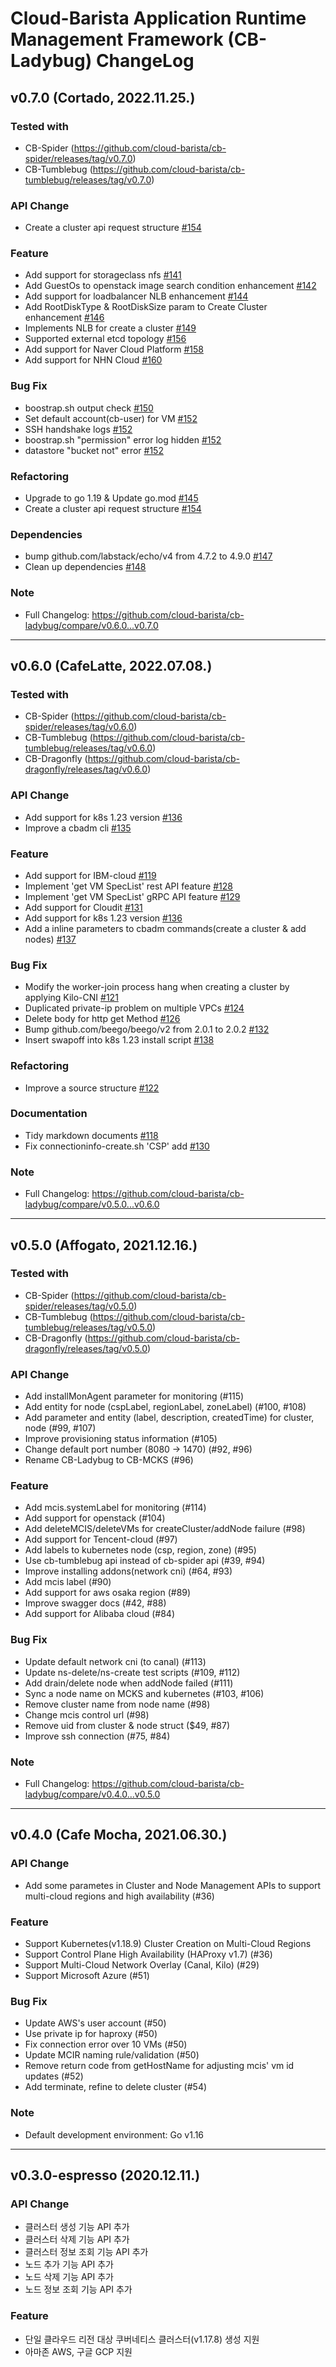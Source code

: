 # Cloud-Barista Application Runtime Management Framework (CB-Ladybug) ChangeLog

## v0.7.0 (Cortado, 2022.11.25.)

### Tested with

- CB-Spider (https://github.com/cloud-barista/cb-spider/releases/tag/v0.7.0)
- CB-Tumblebug (https://github.com/cloud-barista/cb-tumblebug/releases/tag/v0.7.0)

### API Change

- Create a cluster api request structure [#154](https://github.com/cloud-barista/cb-ladybug/pull/156)

### Feature

- Add support for storageclass nfs [#141](https://github.com/cloud-barista/cb-ladybug/pull/141)
- Add GuestOs to openstack image search condition enhancement [#142](https://github.com/cloud-barista/cb-ladybug/pull/142)
- Add support for loadbalancer NLB enhancement [#144](https://github.com/cloud-barista/cb-ladybug/pull/144)
- Add RootDiskType & RootDiskSize param to Create Cluster enhancement [#146](https://github.com/cloud-barista/cb-ladybug/pull/146)
- Implements NLB for create a cluster [#149](https://github.com/cloud-barista/cb-ladybug/pull/149)
- Supported external etcd topology [#156](https://github.com/cloud-barista/cb-ladybug/pull/156)
- Add support for Naver Cloud Platform [#158](https://github.com/cloud-barista/cb-ladybug/pull/158)
- Add support for NHN Cloud [#160](https://github.com/cloud-barista/cb-ladybug/pull/160)

### Bug Fix

- boostrap.sh output check [#150](https://github.com/cloud-barista/cb-ladybug/pull/150)
- Set default account(cb-user) for VM [#152](https://github.com/cloud-barista/cb-ladybug/pull/152)
- SSH handshake logs [#152](https://github.com/cloud-barista/cb-ladybug/pull/152)
- boostrap.sh "permission" error log hidden [#152](https://github.com/cloud-barista/cb-ladybug/pull/152) 
- datastore "bucket not" error [#152](https://github.com/cloud-barista/cb-ladybug/pull/152)

### Refactoring

- Upgrade to go 1.19 & Update go.mod [#145](https://github.com/cloud-barista/cb-ladybug/pull/145)
- Create a cluster api request structure [#154](https://github.com/cloud-barista/cb-ladybug/pull/156)

### Dependencies

- bump github.com/labstack/echo/v4 from 4.7.2 to 4.9.0 [#147](https://github.com/cloud-barista/cb-ladybug/pull/147)
- Clean up dependencies [#148](https://github.com/cloud-barista/cb-ladybug/pull/148)

### Note

- Full Changelog: https://github.com/cloud-barista/cb-ladybug/compare/v0.6.0...v0.7.0

***


## v0.6.0 (CafeLatte, 2022.07.08.)

### Tested with

- CB-Spider (https://github.com/cloud-barista/cb-spider/releases/tag/v0.6.0)
- CB-Tumblebug (https://github.com/cloud-barista/cb-tumblebug/releases/tag/v0.6.0)
- CB-Dragonfly (https://github.com/cloud-barista/cb-dragonfly/releases/tag/v0.6.0)


### API Change

- Add support for k8s 1.23 version [#136](https://github.com/cloud-barista/cb-ladybug/pull/136)
- Improve a cbadm cli [#135](https://github.com/cloud-barista/cb-ladybug/pull/135)

### Feature

- Add support for IBM-cloud [#119](https://github.com/cloud-barista/cb-ladybug/pull/119)
- Implement 'get VM SpecList' rest API  feature [#128](https://github.com/cloud-barista/cb-ladybug/pull/128)
- Implement 'get VM SpecList' gRPC API  feature [#129](https://github.com/cloud-barista/cb-ladybug/pull/129)
- Add support for Cloudit [#131](https://github.com/cloud-barista/cb-ladybug/pull/131)
- Add support for k8s 1.23 version [#136](https://github.com/cloud-barista/cb-ladybug/pull/136)
- Add a inline parameters to cbadm commands(create a cluster & add nodes) [#137](https://github.com/cloud-barista/cb-ladybug/pull/137)

### Bug Fix

- Modify the worker-join process hang when creating a cluster by applying Kilo-CNI [#121](https://github.com/cloud-barista/cb-ladybug/pull/121)
- Duplicated private-ip problem on multiple VPCs [#124](https://github.com/cloud-barista/cb-ladybug/pull/124)
- Delete body for http get Method [#126](https://github.com/cloud-barista/cb-ladybug/pull/126)
- Bump github.com/beego/beego/v2 from 2.0.1 to 2.0.2 [#132](https://github.com/cloud-barista/cb-ladybug/pull/132)
- Insert swapoff into k8s 1.23 install script [#138](https://github.com/cloud-barista/cb-ladybug/pull/138)

### Refactoring

- Improve a source structure [#122](https://github.com/cloud-barista/cb-ladybug/pull/122)

### Documentation

- Tidy markdown documents [#118](https://github.com/cloud-barista/cb-ladybug/pull/118)
- Fix connectioninfo-create.sh 'CSP' add [#130](https://github.com/cloud-barista/cb-ladybug/pull/130)


### Note
- Full Changelog: https://github.com/cloud-barista/cb-ladybug/compare/v0.5.0...v0.6.0

***

## v0.5.0 (Affogato, 2021.12.16.)

### Tested with

- CB-Spider (https://github.com/cloud-barista/cb-spider/releases/tag/v0.5.0)
- CB-Tumblebug (https://github.com/cloud-barista/cb-tumblebug/releases/tag/v0.5.0)
- CB-Dragonfly (https://github.com/cloud-barista/cb-dragonfly/releases/tag/v0.5.0)


### API Change
- Add installMonAgent parameter for monitoring (#115)
- Add entity for node (cspLabel, regionLabel, zoneLabel) (#100, #108)
- Add parameter and entity (label, description, createdTime) for cluster, node (#99, #107)
- Improve provisioning status information (#105)
- Change default port number (8080 -> 1470) (#92, #96)
- Rename CB-Ladybug to CB-MCKS (#96)

### Feature
- Add mcis.systemLabel for monitoring (#114)
- Add support for openstack (#104)
- Add deleteMCIS/deleteVMs for createCluster/addNode failure (#98)
- Add support for Tencent-cloud (#97)
- Add labels to kubernetes node (csp, region, zone) (#95)
- Use cb-tumblebug api instead of cb-spider api (#39, #94)
- Improve installing addons(network cni) (#64, #93)
- Add mcis label (#90)
- Add support for aws osaka region (#89)
- Improve swagger docs (#42, #88)
- Add support for Alibaba cloud (#84)

### Bug Fix
- Update default network cni (to canal) (#113)
- Update ns-delete/ns-create test scripts (#109, #112)
- Add drain/delete node when addNode failed (#111)
- Sync a node name on MCKS and kubernetes (#103, #106)
- Remove cluster name from node name (#98)
- Change mcis control url (#98)
- Remove uid from cluster & node struct ($49, #87)
- Improve ssh connection (#75, #84)

### Note
- Full Changelog: https://github.com/cloud-barista/cb-ladybug/compare/v0.4.0...v0.5.0

***

## v0.4.0 (Cafe Mocha, 2021.06.30.)

### API Change
- Add some parametes in Cluster and Node Management APIs to support multi-cloud regions and high availability (#36)

### Feature
- Support Kubernetes(v1.18.9) Cluster Creation on Multi-Cloud Regions
- Support Control Plane High Availability (HAProxy v1.7) (#36)
- Support Multi-Cloud Network Overlay (Canal, Kilo) (#29)
- Support Microsoft Azure (#51)

### Bug Fix
- Update AWS's user account (#50)
- Use private ip for haproxy (#50)
- Fix connection error over 10 VMs (#50)
- Update MCIR naming rule/validation (#50)
- Remove return code from getHostName for adjusting mcis' vm id updates (#52)
- Add terminate, refine to delete cluster (#54)

### Note
- Default development environment: Go v1.16

***

## v0.3.0-espresso (2020.12.11.)

### API Change
- 클러스터 생성 기능 API 추가
- 클러스터 삭제 기능 API 추가
- 클러스터 정보 조회 기능 API 추가
- 노드 추가 기능 API 추가
- 노드 삭제 기능 API 추가
- 노드 정보 조회 기능 API 추가

### Feature
- 단일 클라우드 리전 대상 쿠버네티스 클러스터(v1.17.8) 생성 지원
- 아마존 AWS, 구글 GCP 지원
